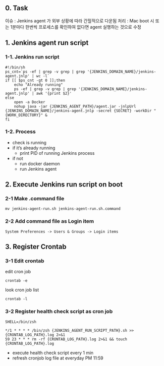 ## 0. Task

이슈 : Jenkins agent 가 외부 상황에 따라 간헐적으로 다운됨
처리 : Mac boot 시 또는 1분마다 한번씩 프로세스를 확인하여 없다면 agent 실행하는 것으로 수정

## 1. Jenkins agent run script  

### 1-1. Jenkins run script
```
#!/bin/sh
ps_cnt=`ps -ef | grep -v grep | grep '{JENKINS_DOMAIN_NAME}/jenkins-agent.jnlp' | wc -l`
if [[ $ps_cnt -gt 0 ]];then
    echo "Already running" 
    ps -ef | grep -v grep | grep '{JENKINS_DOMAIN_NAME}/jenkins-agent.jnlp' | awk '{print $2}'
else
    open -a Docker
    nohup java -jar {JENKINS_AGENT_PATH}/agent.jar -jnlpUrl {JENKINS_DOMAIN_NAME}/jenkins-agent.jnlp -secret {SECRET} -workDir "{WORK_DIRECTORY}" &
fi
```
### 1-2. Process
- check is running 
- if it’s already running
  - print PID of running Jenkins process
- if not 
  - run docker daemon 
  - run Jenkins agent

## 2. Execute Jenkins run script on boot

### 2-1 Make .command file

```
mv jenkins-agent-run.sh jenkins-agent-run.sh.command
```

### 2-2 Add command file as Login item

```
System Preferences -> Users & Groups -> Login items
```

## 3. Register Crontab

### 3-1 Edit crontab

edit cron job
```
crontab -e
```

look cron job list
```
crontab -l
```

### 3-2 Register health check script as cron job
```
SHELL=/bin/zsh

*/1 * * * * /bin/zsh {JENKINS_AGENT_RUN_SCRIPT_PATH}.sh >> {CRONTAB_LOG_PATH}.log 2>&1
59 23 * * * rm -rf {CRONTAB_LOG_PATH}.log 2>&1 && touch {CRONTAB_LOG_PATH}.log
```

- execute health check script every 1 min
- refresh cronjob log file at everyday PM 11:59
